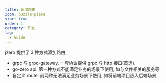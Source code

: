 ```yaml
---
title: 新增路由
icon: puzzle-piece
star: true
order: 1
category: 开发
tag:
  - Guide
---
```


jzero 提供了 3 种方式添加路由:

* grpc 与 grpc-gateway. 一套协议提供 grpc 与 http 接口(首选).
* go-zero api. 第一种方式不能满足业务的场景下使用, 如与文件相关的服务等.
* 自定义 route. 前两种无法满足业务场景下使用, 如将前端项目嵌入后端场景.